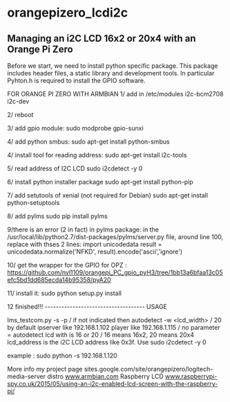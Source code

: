 # orangepizero_lcdi2c
Managing an i2C LCD 16x2 or 20x4 with an Orange Pi Zero
----
Before we start, we need to install python specific package. This package includes header files, a static library and development tools. In particular Pyhton.h is required to install the GPIO software.

FOR ORANGE PI ZERO WITH ARMBIAN
1/ add in /etc/modules 
i2c-bcm2708
i2c-dev

2/ reboot

3/ add gpio module:
sudo modprobe gpio-sunxi 

4/ add python smbus:
sudo apt-get install python-smbus

4/ install tool for reading address:
sudo apt-get install i2c-tools

5/ read address of I2C LCD
sudo i2cdetect -y 0

6/ install python installer package
sudo apt-get install python-pip 

7/ add setutools of xenial (not required for Debian)
sudo apt-get install python-setuptools

8/ add pylms
sudo pip install pylms

9/there is an error (2 in fact) in pylms package:
in the /usr/local/lib/python2.7/dist-packages/pylms/server.py file, around line 100, replace with thses 2 lines:
 import unicodedata
 result = unicodedata.normalize('NFKD', result).encode('ascii','ignore')

10/ get the wrapper for the GPIO for OPZ :
https://github.com/nvl1109/orangepi_PC_gpio_pyH3/tree/1bb13a6bfaa13c05efc5bd1dd685ecda14b95358/pyA20

11/ install it:
sudo python setup.py install

12 finished!!!
------------------------------------ USAGE

lms_testcom.py
  -s <ipserver>
  -p <ipplayer> / if not indicated then autodetect
  -w <lcd_width> / 20 by default
    ipserver like 192.168.1.102
    player like 192.168.1.115 / no parameter = autodetect
    lcd with is 16 or 20 / 16 means 16x2, 20 means 20x4
    lcd_address is the i2C LCD address like 0x3f. Use sudo i2cdetect -y 0

example : sudo python -s 192.168.1.120

More info
my project page sites.google.com/site/orangepizero/logitech-media-server
distro          www.armbian.com
Raspberry LCD   www.raspberrypi-spy.co.uk/2015/05/using-an-i2c-enabled-lcd-screen-with-the-raspberry-pi/

